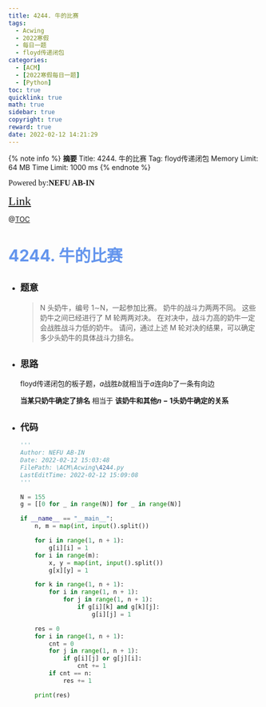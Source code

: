```yaml
---
title: 4244. 牛的比赛
tags:
  - Acwing
  - 2022寒假
  - 每日一题
  - floyd传递闭包
categories:
  - [ACM]
  - [2022寒假每日一题]
  - [Python]
toc: true
quicklink: true
math: true
sidebar: true
copyright: true
reward: true
date: 2022-02-12 14:21:29
---
```



{% note info %}
**摘要**
Title: 4244. 牛的比赛
Tag: floyd传递闭包
Memory Limit: 64 MB
Time Limit: 1000 ms
{% endnote %}
<!-- more -->

<font size=3 face=楷体>Powered by:**NEFU AB-IN**</font>

<font color=#FFA500 size=5 face=楷体>[Link](https://www.acwing.com/problem/content/1473/)</font>

@[TOC](文章目录)

# <font color=#6495ED size=6>4244. 牛的比赛</font>

* ## <font size=4 face=粗体>题意</font>

  >N  头奶牛，编号 1∼N，一起参加比赛。
  >奶牛的战斗力两两不同。
  >这些奶牛之间已经进行了 M 轮两两对决。
  >在对决中，战斗力高的奶牛一定会战胜战斗力低的奶牛。
  >请问，通过上述 M 轮对决的结果，可以确定多少头奶牛的具体战斗力排名。

* ## <font size=4 face=粗体>思路</font>

  floyd传递闭包的板子题，$a$战胜$b$就相当于$a$连向$b$了一条有向边

  **当某只奶牛确定了排名** 相当于 **该奶牛和其他$n - 1$头奶牛确定的关系**

* ## <font size=4 face=粗体>代码</font>

  ```python
  '''
  Author: NEFU AB-IN
  Date: 2022-02-12 15:03:48
  FilePath: \ACM\Acwing\4244.py
  LastEditTime: 2022-02-12 15:09:08
  '''

  N = 155
  g = [[0 for _ in range(N)] for _ in range(N)]

  if __name__ == "__main__":
      n, m = map(int, input().split())

      for i in range(1, n + 1):
          g[i][i] = 1
      for i in range(m):
          x, y = map(int, input().split())
          g[x][y] = 1

      for k in range(1, n + 1):
          for i in range(1, n + 1):
              for j in range(1, n + 1):
                  if g[i][k] and g[k][j]:
                      g[i][j] = 1

      res = 0
      for i in range(1, n + 1):
          cnt = 0
          for j in range(1, n + 1):
              if g[i][j] or g[j][i]:
                  cnt += 1
          if cnt == n:
              res += 1

      print(res)
  ```